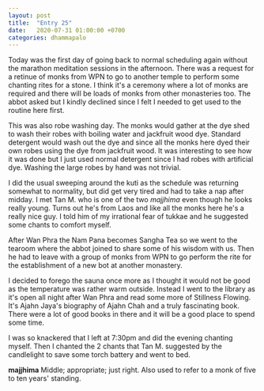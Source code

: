 ```yaml
---
layout: post
title:  "Entry 25"
date:   2020-07-31 01:00:00 +0700
categories: dhammapalo
---
```

Today was the first day of going back to normal scheduling again without the marathon meditation sessions in the afternoon. There was a request for a retinue of monks from WPN to go to another temple to perform some chanting rites for a stone. I think it's a ceremony where a lot of monks are required and there will be loads of monks from other monasteries too. The abbot asked but I kindly declined since I felt I needed to get used to the routine here first.

This was also robe washing day. The monks would gather at the dye shed to wash their robes with boiling water and jackfruit wood dye. Standard detergent would wash out the dye and since all the monks here dyed their own robes using the dye from jackfruit wood. It was interesting to see how it was done but I just used normal detergent since I had robes with artificial dye. Washing the large robes by hand was not trivial.

I did the usual sweeping around the kuti as the schedule was returning somewhat to normality, but did get very tired and had to take a nap after midday. I met Tan M. who is one of the two _majjhima_ even though he looks really young. Turns out he's from Laos and like all the monks here he's a really nice guy. I told him of my irrational fear of tukkae and he suggested some chants to comfort myself.

After Wan Phra the Nam Pana becomes Sangha Tea so we went to the tearoom where the abbot joined to share some of his wisdom with us. Then he had to leave with a group of monks from WPN to go perform the rite for the establishment of a new bot at another monastery.

I decided to forego the sauna once more as I thought it would not be good as the temperature was rather warm outside. Instead I went to the library as it's open all night after Wan Phra and read some more of Stillness Flowing. It's Ajahn Jaya's biography of Ajahn Chah and a truly fascinating book. There were a lot of good books in there and it will be a good place to spend some time.

I was so knackered that I left at 7:30pm and did the evening chanting myself. Then I chanted the 2 chants that Tan M. suggested by the candlelight to save some torch battery and went to bed.

**majjhima** Middle; appropriate; just right. Also used to refer to a monk of five to ten years' standing.